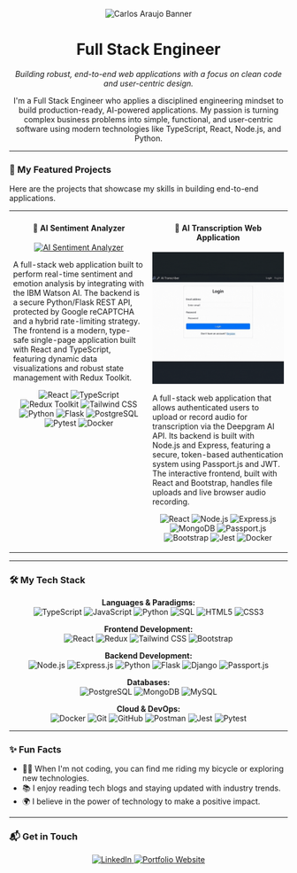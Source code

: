 <p align="center">
  <img src="https://capsule-render.vercel.app/api?type=venom&height=300&color=gradient&text=Carlos%20Araujo&reversal=false&descAlign=39&descAlignY=10&textBg=false&fontAlignY=50" alt="Carlos Araujo Banner"/>
</p>

<!-- CORRECTED INTRO -->
<h1 align="center">Full Stack Engineer</h1>
<p align="center">
  <em>Building robust, end-to-end web applications with a focus on clean code and user-centric design.</em>
</p>

<p align="center">
  I'm a Full Stack Engineer who applies a disciplined engineering mindset to build production-ready, AI-powered applications. My passion is turning complex business problems into simple, functional, and user-centric software using modern technologies like TypeScript, React, Node.js, and Python.
</p>

---

### 🚀 My Featured Projects

Here are the projects that showcase my skills in building end-to-end applications.

<table width="100%">
  <tr>
    <td width="50%" valign="top">
      <h4 align="center">🚀 AI Sentiment Analyzer</h4>
      <p align="center">
        <a href="https://github.com/carlos-araujo-aus/sentiment-analyzer-frontend" target="_blank">
          <img src="https://raw.githubusercontent.com/carlos-araujo-aus/gif-landing-pages/refs/heads/main/2a.gif" alt="AI Sentiment Analyzer" style="width:100%;">
        </a>
      </p>
      <p>A full-stack web application built to perform real-time sentiment and emotion analysis by integrating with the IBM Watson AI. The backend is a secure Python/Flask REST API, protected by Google reCAPTCHA and a hybrid rate-limiting strategy. The frontend is a modern, type-safe single-page application built with React and TypeScript, featuring dynamic data visualizations and robust state management with Redux Toolkit.</p>
      <p align="center">
        <!-- Frontend -->
        <img src="https://img.shields.io/badge/React-20232A?style=for-the-badge&logo=react&logoColor=61DAFB" alt="React">
        <img src="https://img.shields.io/badge/TypeScript-3178C6?style=for-the-badge&logo=typescript&logoColor=white" alt="TypeScript">
        <img src="https://img.shields.io/badge/Redux_Toolkit-764ABC?style=for-the-badge&logo=redux&logoColor=white" alt="Redux Toolkit">
        <img src="https://img.shields.io/badge/Tailwind_CSS-06B6D4?style=for-the-badge&logo=tailwindcss&logoColor=white" alt="Tailwind CSS">
        <br>
        <!-- Backend -->
        <img src="https://img.shields.io/badge/Python-3776AB?style=for-the-badge&logo=python&logoColor=white" alt="Python">
        <img src="https://img.shields.io/badge/Flask-000000?style=for-the-badge&logo=flask&logoColor=white" alt="Flask">
        <img src="https://img.shields.io/badge/PostgreSQL-4169E1?style=for-the-badge&logo=postgresql&logoColor=white" alt="PostgreSQL">
        <img src="https://img.shields.io/badge/Pytest-0A9B71?style=for-the-badge&logo=pytest&logoColor=white" alt="Pytest">
        <img src="https://img.shields.io/badge/Docker-2496ED?style=for-the-badge&logo=docker&logoColor=white" alt="Docker">
      </p>
    </td>
    <td width="50%" valign="top">
      <h4 align="center">🤖 AI Transcription Web Application</h4>
      <p align="center">
        <a href="https://github.com/carlos-araujo-aus/app_translator_monorepo" target="_blank">
          <img src="https://raw.githubusercontent.com/carlos-araujo-aus/gif-landing-pages/refs/heads/main/1a.gif" alt="AI Transcription Web Application" style="width:100%;">
        </a>
      </p>
      <p>A full-stack web application that allows authenticated users to upload or record audio for transcription via the Deepgram AI API. Its backend is built with Node.js and Express, featuring a secure, token-based authentication system using Passport.js and JWT. The interactive frontend, built with React and Bootstrap, handles file uploads and live browser audio recording.</p>
      <p align="center">
        <img src="https://img.shields.io/badge/React-20232A?style=for-the-badge&logo=react&logoColor=61DAFB" alt="React">
        <img src="https://img.shields.io/badge/Node.js-339933?style=for-the-badge&logo=nodedotjs&logoColor=white" alt="Node.js">
        <img src="https://img.shields.io/badge/Express.js-000000?style=for-the-badge&logo=express&logoColor=white" alt="Express.js">
        <img src="https://img.shields.io/badge/MongoDB-47A248?style=for-the-badge&logo=mongodb&logoColor=white" alt="MongoDB">
        <img src="https://img.shields.io/badge/Passport.js-34E27A?style=for-the-badge&logo=passport&logoColor=white" alt="Passport.js">
        <img src="https://img.shields.io/badge/Bootstrap-563D7C?style=for-the-badge&logo=bootstrap&logoColor=white" alt="Bootstrap">
        <img src="https://img.shields.io/badge/Jest-C21325?style=for-the-badge&logo=jest&logoColor=white" alt="Jest">
        <img src="https://img.shields.io/badge/Docker-2496ED?style=for-the-badge&logo=docker&logoColor=white" alt="Docker">
      </p>
    </td>
  </tr>
</table>

---

### 🛠️ My Tech Stack


<p align="center">
  <strong>Languages & Paradigms:</strong><br>
  <img src="https://img.shields.io/badge/TypeScript-3178C6?style=for-the-badge&logo=typescript&logoColor=white" alt="TypeScript">
  <img src="https://img.shields.io/badge/JavaScript-F7DF1E?style=for-the-badge&logo=javascript&logoColor=black" alt="JavaScript">
  <img src="https://img.shields.io/badge/Python-3776AB?style=for-the-badge&logo=python&logoColor=white" alt="Python">
  <img src="https://img.shields.io/badge/SQL-4479A1?style=for-the-badge&logo=postgresql&logoColor=white" alt="SQL">
  <img src="https://img.shields.io/badge/HTML5-E34F26?style=for-the-badge&logo=html5&logoColor=white" alt="HTML5">
  <img src="https://img.shields.io/badge/CSS3-1572B6?style=for-the-badge&logo=css3&logoColor=white" alt="CSS3">
</p>
<p align="center">
  <strong>Frontend Development:</strong><br>
  <img src="https://img.shields.io/badge/React-20232A?style=for-the-badge&logo=react&logoColor=61DAFB" alt="React">
  <img src="https://img.shields.io/badge/Redux-764ABC?style=for-the-badge&logo=redux&logoColor=white" alt="Redux">
  <img src="https://img.shields.io/badge/Tailwind_CSS-06B6D4?style=for-the-badge&logo=tailwindcss&logoColor=white" alt="Tailwind CSS">
  <img src="https://img.shields.io/badge/Bootstrap-563D7C?style=for-the-badge&logo=bootstrap&logoColor=white" alt="Bootstrap">
</p>
<p align="center">
  <strong>Backend Development:</strong><br>
  <img src="https://img.shields.io/badge/Node.js-339933?style=for-the-badge&logo=nodedotjs&logoColor=white" alt="Node.js">
  <img src="https://img.shields.io/badge/Express.js-000000?style=for-the-badge&logo=express&logoColor=white" alt="Express.js">
  <img src="https://img.shields.io/badge/Python-3776AB?style=for-the-badge&logo=python&logoColor=white" alt="Python">
  <img src="https://img.shields.io/badge/Flask-000000?style=for-the-badge&logo=flask&logoColor=white" alt="Flask">
  <img src="https://img.shields.io/badge/Django-092E20?style=for-the-badge&logo=django&logoColor=white" alt="Django">
  <img src="https://img.shields.io/badge/Passport.js-34E27A?style=for-the-badge&logo=passport&logoColor=white" alt="Passport.js">
</p>
<p align="center">
  <strong>Databases:</strong><br>
  <img src="https://img.shields.io/badge/PostgreSQL-4169E1?style=for-the-badge&logo=postgresql&logoColor=white" alt="PostgreSQL">
  <img src="https://img.shields.io/badge/MongoDB-47A248?style=for-the-badge&logo=mongodb&logoColor=white" alt="MongoDB">
  <img src="https://img.shields.io/badge/MySQL-4479A1?style=for-the-badge&logo=mysql&logoColor=white" alt="MySQL">
</p>
<p align="center">
  <strong>Cloud & DevOps:</strong><br>
  <img src="https://img.shields.io/badge/Docker-2496ED?style=for-the-badge&logo=docker&logoColor=white" alt="Docker">
  <img src="https://img.shields.io/badge/Git-F05032?style=for-the-badge&logo=git&logoColor=white" alt="Git">
  <img src="https://img.shields.io/badge/GitHub-100000?style=for-the-badge&logo=github&logoColor=white" alt="GitHub">
  <img src="https://img.shields.io/badge/Postman-FF6C37?style=for-the-badge&logo=postman&logoColor=white" alt="Postman">
  <img src="https://img.shields.io/badge/Jest-C21325?style=for-the-badge&logo=jest&logoColor=white" alt="Jest">
  <img src="https://img.shields.io/badge/Pytest-0A9B71?style=for-the-badge&logo=pytest&logoColor=white" alt="Pytest">
</p>

---

### ✨ Fun Facts

- 🚵‍♂️ When I'm not coding, you can find me riding my bicycle or exploring new technologies.
- 📚 I enjoy reading tech blogs and staying updated with industry trends.
- 🌍 I believe in the power of technology to make a positive impact.

---

### 📬 Get in Touch

<p align="center">
  <a href="https://linkedin.com/in/carlos-araujo-software-engineer" target="_blank">
    <img src="https://img.shields.io/badge/LinkedIn-0077B5?style=for-the-badge&logo=linkedin&logoColor=white" alt="LinkedIn">
  </a>
  <a href="https://carlostech.me" target="_blank">
    <img src="https://img.shields.io/badge/Portfolio-4CAF50?style=for-the-badge&logo=cpanel&logoColor=white" alt="Portfolio Website">
  </a>
</p>
